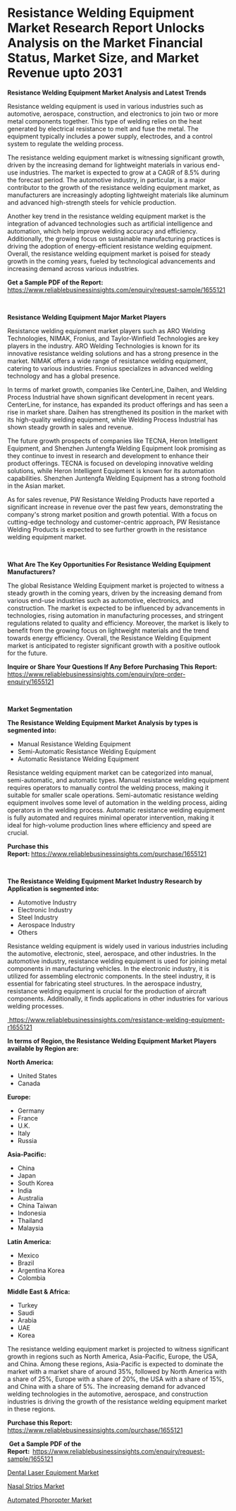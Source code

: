 <p><h1>Resistance Welding Equipment Market Research Report Unlocks Analysis on the Market Financial Status, Market Size, and Market Revenue upto 2031</h1></p><p><strong>Resistance Welding Equipment Market Analysis and Latest Trends</strong></p>
<p><p>Resistance welding equipment is used in various industries such as automotive, aerospace, construction, and electronics to join two or more metal components together. This type of welding relies on the heat generated by electrical resistance to melt and fuse the metal. The equipment typically includes a power supply, electrodes, and a control system to regulate the welding process.</p><p>The resistance welding equipment market is witnessing significant growth, driven by the increasing demand for lightweight materials in various end-use industries. The market is expected to grow at a CAGR of 8.5% during the forecast period. The automotive industry, in particular, is a major contributor to the growth of the resistance welding equipment market, as manufacturers are increasingly adopting lightweight materials like aluminum and advanced high-strength steels for vehicle production.</p><p>Another key trend in the resistance welding equipment market is the integration of advanced technologies such as artificial intelligence and automation, which help improve welding accuracy and efficiency. Additionally, the growing focus on sustainable manufacturing practices is driving the adoption of energy-efficient resistance welding equipment. Overall, the resistance welding equipment market is poised for steady growth in the coming years, fueled by technological advancements and increasing demand across various industries.</p></p>
<p><strong>Get a Sample PDF of the Report:&nbsp;</strong> <a href="https://www.reliablebusinessinsights.com/enquiry/request-sample/1655121">https://www.reliablebusinessinsights.com/enquiry/request-sample/1655121</a></p>
<p>&nbsp;</p>
<p><strong>Resistance Welding Equipment Major Market Players</strong></p>
<p><p>Resistance welding equipment market players such as ARO Welding Technologies, NIMAK, Fronius, and Taylor-Winfield Technologies are key players in the industry. ARO Welding Technologies is known for its innovative resistance welding solutions and has a strong presence in the market. NIMAK offers a wide range of resistance welding equipment, catering to various industries. Fronius specializes in advanced welding technology and has a global presence.</p><p>In terms of market growth, companies like CenterLine, Daihen, and Welding Process Industrial have shown significant development in recent years. CenterLine, for instance, has expanded its product offerings and has seen a rise in market share. Daihen has strengthened its position in the market with its high-quality welding equipment, while Welding Process Industrial has shown steady growth in sales and revenue.</p><p>The future growth prospects of companies like TECNA, Heron Intelligent Equipment, and Shenzhen Juntengfa Welding Equipment look promising as they continue to invest in research and development to enhance their product offerings. TECNA is focused on developing innovative welding solutions, while Heron Intelligent Equipment is known for its automation capabilities. Shenzhen Juntengfa Welding Equipment has a strong foothold in the Asian market.</p><p>As for sales revenue, PW Resistance Welding Products have reported a significant increase in revenue over the past few years, demonstrating the company's strong market position and growth potential. With a focus on cutting-edge technology and customer-centric approach, PW Resistance Welding Products is expected to see further growth in the resistance welding equipment market.</p></p>
<p>&nbsp;</p>
<p><strong>What Are The Key Opportunities For Resistance Welding Equipment Manufacturers?</strong></p>
<p><p>The global Resistance Welding Equipment market is projected to witness a steady growth in the coming years, driven by the increasing demand from various end-use industries such as automotive, electronics, and construction. The market is expected to be influenced by advancements in technologies, rising automation in manufacturing processes, and stringent regulations related to quality and efficiency. Moreover, the market is likely to benefit from the growing focus on lightweight materials and the trend towards energy efficiency. Overall, the Resistance Welding Equipment market is anticipated to register significant growth with a positive outlook for the future.</p></p>
<p><strong>Inquire or Share Your Questions If Any Before Purchasing This Report:</strong> <a href="https://www.reliablebusinessinsights.com/enquiry/pre-order-enquiry/1655121">https://www.reliablebusinessinsights.com/enquiry/pre-order-enquiry/1655121</a></p>
<p>&nbsp;</p>
<p><strong>Market Segmentation</strong></p>
<p><strong>The Resistance Welding Equipment Market Analysis by types is segmented into:</strong></p>
<p><ul><li>Manual Resistance Welding Equipment</li><li>Semi-Automatic Resistance Welding Equipment</li><li>Automatic Resistance Welding Equipment</li></ul></p>
<p><p>Resistance welding equipment market can be categorized into manual, semi-automatic, and automatic types. Manual resistance welding equipment requires operators to manually control the welding process, making it suitable for smaller scale operations. Semi-automatic resistance welding equipment involves some level of automation in the welding process, aiding operators in the welding process. Automatic resistance welding equipment is fully automated and requires minimal operator intervention, making it ideal for high-volume production lines where efficiency and speed are crucial.</p></p>
<p><strong>Purchase this Report:&nbsp;</strong><a href="https://www.reliablebusinessinsights.com/purchase/1655121">https://www.reliablebusinessinsights.com/purchase/1655121</a></p>
<p>&nbsp;</p>
<p><strong>The Resistance Welding Equipment Market Industry Research by Application is segmented into:</strong></p>
<p><ul><li>Automotive Industry</li><li>Electronic Industry</li><li>Steel Industry</li><li>Aerospace Industry</li><li>Others</li></ul></p>
<p><p>Resistance welding equipment is widely used in various industries including the automotive, electronic, steel, aerospace, and other industries. In the automotive industry, resistance welding equipment is used for joining metal components in manufacturing vehicles. In the electronic industry, it is utilized for assembling electronic components. In the steel industry, it is essential for fabricating steel structures. In the aerospace industry, resistance welding equipment is crucial for the production of aircraft components. Additionally, it finds applications in other industries for various welding processes.</p></p>
<p><a href="https://www.reliablebusinessinsights.com/resistance-welding-equipment-r1655121">&nbsp;https://www.reliablebusinessinsights.com/resistance-welding-equipment-r1655121</a></p>
<p><strong>In terms of Region, the Resistance Welding Equipment Market Players available by Region are:</strong></p>
<p>
    <p> <strong> North America: </strong>
        <ul>
            <li>United States</li>
            <li>Canada</li>
        </ul>
        </p> 
    <p> <strong> Europe: </strong>
        <ul>
            <li>Germany</li>
            <li>France</li>
            <li>U.K.</li>
            <li>Italy</li>
            <li>Russia</li>
        </ul>
        </p> 
    <p> <strong> Asia-Pacific: </strong>
        <ul>
            <li>China</li>
            <li>Japan</li>
            <li>South Korea</li>
            <li>India</li>
            <li>Australia</li>
            <li>China Taiwan</li>
            <li>Indonesia</li>
            <li>Thailand</li>
            <li>Malaysia</li>
        </ul>
        </p> 
    <p> <strong> Latin America: </strong>
        <ul>
            <li>Mexico</li>
            <li>Brazil</li>
            <li>Argentina Korea</li>
            <li>Colombia</li>
        </ul>
        </p> 
    <p> <strong> Middle East & Africa: </strong>
        <ul>
            <li>Turkey</li>
            <li>Saudi</li>
            <li>Arabia</li>
            <li>UAE</li>
            <li>Korea</li>
        </ul>
    </p>
    </p>
<p><p>The resistance welding equipment market is projected to witness significant growth in regions such as North America, Asia-Pacific, Europe, the USA, and China. Among these regions, Asia-Pacific is expected to dominate the market with a market share of around 35%, followed by North America with a share of 25%, Europe with a share of 20%, the USA with a share of 15%, and China with a share of 5%. The increasing demand for advanced welding technologies in the automotive, aerospace, and construction industries is driving the growth of the resistance welding equipment market in these regions.</p></p>
<p><strong>Purchase this Report: </strong><a href="https://www.reliablebusinessinsights.com/purchase/1655121">https://www.reliablebusinessinsights.com/purchase/1655121</a></p>
<p>&nbsp;<strong>Get a Sample PDF of the Report:&nbsp;&nbsp;</strong><a href="https://www.reliablebusinessinsights.com/enquiry/request-sample/1655121">https://www.reliablebusinessinsights.com/enquiry/request-sample/1655121</a></p>
<p><strong></strong></p>
<p><p><a href="https://view.publitas.com/reportprime-1/analyzing-dental-laser-equipment-market-dynamics-and-growth-drivers-and-forecasted-for-period-from-2024-to-2031/">Dental Laser Equipment Market</a></p><p><a href="https://github.com/provorikovar/Market-Research-Report-List-5/blob/main/nasal-strips-market.md">Nasal Strips Market</a></p><p><a href="https://github.com/CliffMedina6/Market-Research-Report-List-5/blob/main/automated-phoropter-market.md">Automated Phoropter Market</a></p></p>